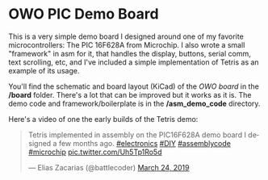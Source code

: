 # OWO PIC Demo Board
This is a very simple demo board I designed around one of my favorite microcontrollers: The PIC 16F628A from Microchip.
I also wrote a small "framework" in asm for it, that handles the display, buttons, serial comm, text scrolling, etc, and I've included a simple implementation of Tetris as an example of its usage.

You'll find the schematic and board layout (KiCad) of the *OWO board* in the **/board** folder. There's a lot that can be improved but it works as it is. The demo code and framework/boilerplate is in the **/asm_demo_code** directory.

Here's a video of one the early builds of the Tetris demo:
<blockquote class="twitter-tweet"><p lang="en" dir="ltr">Tetris implemented in assembly on the PIC16F628A demo board I designed a few months ago. <a href="https://twitter.com/hashtag/electronics?src=hash&amp;ref_src=twsrc%5Etfw">#electronics</a> <a href="https://twitter.com/hashtag/DIY?src=hash&amp;ref_src=twsrc%5Etfw">#DIY</a> <a href="https://twitter.com/hashtag/assemblycode?src=hash&amp;ref_src=twsrc%5Etfw">#assemblycode</a> <a href="https://twitter.com/hashtag/microchip?src=hash&amp;ref_src=twsrc%5Etfw">#microchip</a> <a href="https://t.co/Uh5Tp1Ro5d">pic.twitter.com/Uh5Tp1Ro5d</a></p>&mdash; Elias Zacarias (@battlecoder) <a href="https://twitter.com/battlecoder/status/1109868608677707781?ref_src=twsrc%5Etfw">March 24, 2019</a></blockquote> <script async src="https://platform.twitter.com/widgets.js" charset="utf-8"></script>

